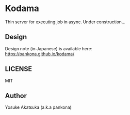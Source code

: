 # Kodama

Thin server for executing job in async. Under construction...

## Design

Design note (in Japanese) is available here: https://pankona.github.io/kodama/

## LICENSE

MIT

## Author

Yosuke Akatsuka (a.k.a pankona)
